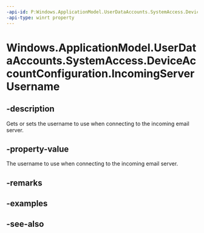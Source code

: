 ----api-id: P:Windows.ApplicationModel.UserDataAccounts.SystemAccess.DeviceAccountConfiguration.IncomingServerUsername
-api-type: winrt property
---<!-- Property syntaxpublic string IncomingServerUsername { get;  set; }--># Windows.ApplicationModel.UserDataAccounts.SystemAccess.DeviceAccountConfiguration.IncomingServerUsername## -descriptionGets or sets the username to use when connecting to the incoming email server.## -property-valueThe username to use when connecting to the incoming email server.## -remarks## -examples## -see-also